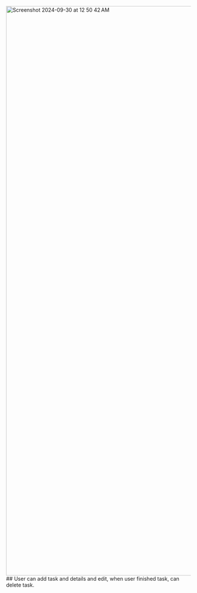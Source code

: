 <img width="1552" alt="Screenshot 2024-09-30 at 12 50 42 AM" src="https://github.com/user-attachments/assets/f5229fbf-3f67-460d-bcc9-21c89c483ba4">
## User can add task and details and edit, when user finished task, can delete task.

